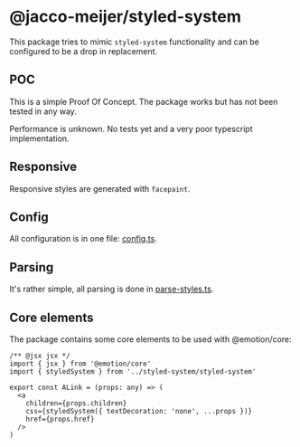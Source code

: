 # @jacco-meijer/styled-system

This package tries to mimic `styled-system` functionality and can be configured
to be a drop in replacement.

## POC

This is a simple Proof Of Concept. The package works but has not been tested in
any way.

Performance is unknown. No tests yet and a very poor typescript implementation.

## Responsive

Responsive styles are generated with `facepaint`.

## Config

All configuration is in one file:
[config.ts](./src/styled-system/config.ts).

## Parsing

It's rather simple, all parsing is done in
[parse-styles.ts](./src/styled-system/parse-styles.ts).

## Core elements

The package contains some core elements to be used with @emotion/core:

```
/** @jsx jsx */
import { jsx } from '@emotion/core'
import { styledSystem } from '../styled-system/styled-system'

export const ALink = (props: any) => (
  <a
    children={props.children}
    css={styledSystem({ textDecoration: 'none', ...props })}
    href={props.href}
  />
)
```

